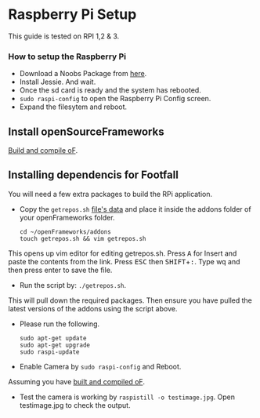 # Raspberry Pi Setup 

This guide is tested on RPI 1,2 & 3. 

### How to setup the Raspberry Pi

* Download a Noobs Package from [here](https://www.raspberrypi.org/downloads/noobs/).
* Install Jessie. And wait.
* Once the sd card is ready and the system has rebooted.
*   ``sudo raspi-config`` to open the Raspberry Pi Config screen. 
 * Expand the filesytem and reboot.

## Install openSourceFrameworks
[Build and compile oF](http://forum.openframeworks.cc/t/raspberry-pi-2-setup-guide/18690).

## Installing dependencis for Footfall 
You will need a few extra packages to build the RPi application.

* Copy the `getrepos.sh` [file's data](https://github.com/WatershedArts/Footfall/blob/master/getrepos.sh) and place it inside the addons folder of your openFrameworks folder. 

  ```
  cd ~/openFrameworks/addons
  touch getrepos.sh && vim getrepos.sh
  ```
This opens up vim editor for editing getrepos.sh. Press <kbd>A</kbd> for Insert and paste the contents from the link. Press <kbd>ESC</kbd> then <kbd>SHIFT</kbd>+<kbd>:</kbd>. Type wq and then press enter to save the file. 

* Run the script by:  `./getrepos.sh`. 

This will pull down the required packages. Then ensure you have pulled the latest versions of the addons using the script above.

* Please run the following.

  ```
  sudo apt-get update
  sudo apt-get upgrade
  sudo raspi-update
  ```
  
* Enable Camera by `sudo raspi-config` and Reboot.

Assuming you have [built and compiled oF](http://forum.openframeworks.cc/t/raspberry-pi-2-setup-guide/18690).

* Test the camera is working by ``raspistill -o testimage.jpg``. Open testimage.jpg to check the output. 

